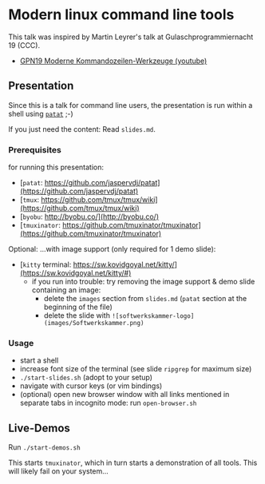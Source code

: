 # Modern linux command line tools

This talk was inspired by Martin Leyrer's talk at Gulaschprogrammiernacht 19 (CCC).

- [GPN19 Moderne Kommandozeilen-Werkzeuge (youtube)](https://www.youtube.com/watch?v=8d8-PpcLc24&t=12s)

## Presentation

Since this is a talk for command line users,
the presentation is run within a shell using
[`patat`](https://github.com/jaspervdj/patat) ;-)

If you just need the content: Read `slides.md`.

### Prerequisites

for running this presentation:

- [`patat`: https://github.com/jaspervdj/patat](https://github.com/jaspervdj/patat)
- [`tmux`: https://github.com/tmux/tmux/wiki](https://github.com/tmux/tmux/wiki)
- [`byobu`: http://byobu.co/](http://byobu.co/)
- [`tmuxinator`: https://github.com/tmuxinator/tmuxinator](https://github.com/tmuxinator/tmuxinator)

Optional: ...with image support (only required for 1 demo slide):

- [`kitty` terminal: https://sw.kovidgoyal.net/kitty/](https://sw.kovidgoyal.net/kitty/#)
  - if you run into trouble: try removing the image support & demo slide containing an image:
    - delete the `images` section from `slides.md` (`patat` section at the beginning of the file)
    - delete the slide with `![softwerkskammer-logo](images/Softwerkskammer.png)`

### Usage

- start a shell
- increase font size of the terminal (see slide `ripgrep` for maximum size)
- `./start-slides.sh` (adopt to your setup)
- navigate with cursor keys (or vim bindings)
- (optional) open new browser window with all links mentioned in separate tabs in incognito mode: run `open-browser.sh`

## Live-Demos

Run `./start-demos.sh`

This starts `tmuxinator`, which in turn starts a demonstration of all tools.
This will likely fail on your system...
